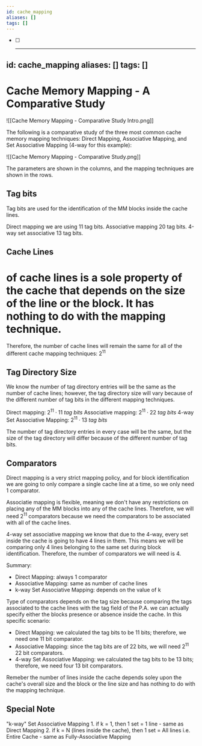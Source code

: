 ```yaml
---
id: cache_mapping
aliases: []
tags: []
---
```


- [ ] ---
id: cache_mapping
aliases: []
tags: []
---

# Cache Memory Mapping - A Comparative Study

![[Cache Memory Mapping - Comparative Study Intro.png]]

The following is a comparative study of the three most common cache memory mapping techniques: Direct Mapping, Associative Mapping, and Set Associative Mapping (4-way for this example):

![[Cache Memory Mapping - Comparative Study.png]]

The parameters are shown in the columns, and the mapping techniques are shown in the rows.

## Tag bits
Tag bits are used for the identification of the MM blocks inside the cache lines.

Direct mapping we are using 11 tag bits.
Associative mapping 20 tag bits.
4-way set associative 13 tag bits.

## Cache Lines
# of cache lines is a sole property of the cache that depends on the size of the line or the block. It has nothing to do with the mapping technique.
Therefore, the number of cache lines will remain the same for all of the different cache mapping techniques:
$2^{11}$

## Tag Directory Size
We know the number of tag directory entries will be the same as the number of cache lines; however, the tag directory size will vary because of the different number of tag bits in the different mapping techniques.

Direct mapping: $2^{11} \cdot 11\ tag\ bits$
Associative mapping: $2^{11} \cdot 22\ tag\ bits$
4-way Set Associative Mapping: $2^{11} \cdot 13\ tag\ bits$

The number of tag directory entries in every case will be the same, but the size of the tag directory will differ because of the different number of tag bits.

## Comparators

Direct mapping is a very strict mapping policy, and for block identification we are going to only compare a single cache line at a time, so we only need 1 comparator.

Associatie mapping is flexible, meaning we don't have any restrictions on placing any of the MM blocks into any of the cache lines. Therefore, we will need $2^{11}$ comparators because we need the comparators to be associated with all of the cache lines.

4-way set associative mapping we know that due to the 4-way, every set inside the cache is going to have 4 lines in them. This means we will be comparing only 4 lines belonging to the same set during block identification. Therefore, the number of comparators we will need is 4.

Summary:
- Direct Mapping: always 1 comparator
- Associative Mapping: same as number of cache lines
- k-way Set Associative Mapping: depends on the value of k

Type of comparators depends on the tag size because comparing the tags associated to the cache lines with the tag field of the P.A. we can actually specify either the blocks presence or absence inside the cache. In this specific scenario:
- Direct Mapping: we calculated the tag bits to be 11 bits; therefore, we need one 11 bit comparator.
- Associative Mapping: since the tag bits are of 22 bits, we will need $2^{11}$ 22 bit comparators.
- 4-way Set Associative Mapping: we calculated the tag bits to be 13 bits; therefore, we need four 13 bit comparators.

Remeber the number of lines inside the cache depends soley upon the cache's overall size and the block or the line size and has nothing to do with the mapping technique.

## Special Note
"k-way" Set Associative Mapping
    1. if k = 1, then 1 set = 1 line
        - same as Direct Mapping
    2. if k = N (lines inside the cache), then 1 set = All lines i.e. Entire Cache
        - same as Fully-Associative Mapping

